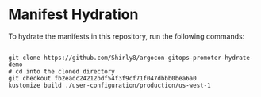 
# Manifest Hydration

To hydrate the manifests in this repository, run the following commands:

```shell

git clone https://github.com/Shirly8/argocon-gitops-promoter-hydrate-demo
# cd into the cloned directory
git checkout fb2eadc24212bdf54f3f9cf71f047dbbb0bea6a0
kustomize build ./user-configuration/production/us-west-1
```